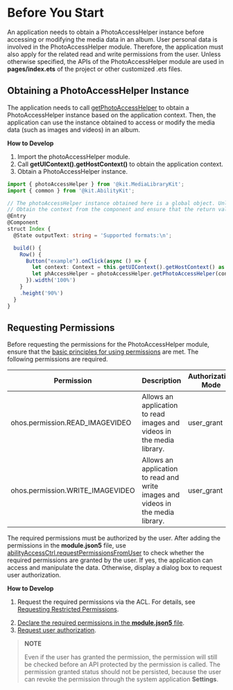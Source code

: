 # Before You Start
<!--Kit: Media Library Kit-->
<!--Subsystem: Multimedia-->
<!--Owner: @yixiaoff-->
<!--Designer: @liweilu1-->
<!--Tester: @xchaosioda-->
<!--Adviser: @zengyawen-->

An application needs to obtain a PhotoAccessHelper instance before accessing or modifying the media data in an album. User personal data is involved in the PhotoAccessHelper module. Therefore, the application must also apply for the related read and write permissions from the user. Unless otherwise specified, the APIs of the PhotoAccessHelper module are used in **pages/index.ets** of the project or other customized .ets files.

## Obtaining a PhotoAccessHelper Instance

The application needs to call [getPhotoAccessHelper](../../reference/apis-media-library-kit/arkts-apis-photoAccessHelper-f.md#photoaccesshelpergetphotoaccesshelper) to obtain a PhotoAccessHelper instance based on the application context. Then, the application can use the instance obtained to access or modify the media data (such as images and videos) in an album.

**How to Develop**

1. Import the photoAccessHelper module.
2. Call **getUIContext().getHostContext()** to obtain the application context.
3. Obtain a PhotoAccessHelper instance.

```ts
import { photoAccessHelper } from '@kit.MediaLibraryKit';
import { common } from '@kit.AbilityKit';

// The photoAccessHelper instance obtained here is a global object. Unless otherwise specified, the object obtained here is used in subsequent operations in this document. If an undefined error is reported, add the code snippet here.
// Obtain the context from the component and ensure that the return value of this.getUiContext().getHostContext() is UIAbilityContext.
@Entry
@Component
struct Index {
  @State outputText: string = 'Supported formats:\n';

  build() {
    Row() {
      Button("example").onClick(async () => {
        let context: Context = this.getUIContext().getHostContext() as common.UIAbilityContext;
        let phAccessHelper = photoAccessHelper.getPhotoAccessHelper(context);
      }).width('100%')
    }
    .height('90%')
  }
}
```

## Requesting Permissions

Before requesting the permissions for the PhotoAccessHelper module, ensure that the [basic principles for using permissions](../../security/AccessToken/app-permission-mgmt-overview.md#basic-principles-for-using-permissions) are met. The following permissions are required.

| Permission                        | Description                                      | Authorization Mode  |
| ------------------------------ | ------------------------------------------ | ---------- |
| ohos.permission.READ_IMAGEVIDEO     | Allows an application to read images and videos in the media library.| user_grant |
| ohos.permission.WRITE_IMAGEVIDEO    | Allows an application to read and write images and videos in the media library.| user_grant |

The required permissions must be authorized by the user. After adding the permissions in the **module.json5** file, use [abilityAccessCtrl.requestPermissionsFromUser](../../reference/apis-ability-kit/js-apis-abilityAccessCtrl.md#requestpermissionsfromuser9) to check whether the required permissions are granted by the user. If yes, the application can access and manipulate the data. Otherwise, display a dialog box to request user authorization.

**How to Develop**
<!--RP1-->
1. Request the required permissions via the ACL. For details, see [Requesting Restricted Permissions](../../security/AccessToken/declare-permissions-in-acl.md).
<!--RP1End-->
2. [Declare the required permissions in the **module.json5** file](../../security/AccessToken/declare-permissions.md).
3. [Request user authorization](../../security/AccessToken/request-user-authorization.md).

> **NOTE**
>
> Even if the user has granted the permission, the permission will still be checked before an API protected by the permission is called. The permission granted status should not be persisted, because the user can revoke the permission through the system application **Settings**.
